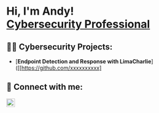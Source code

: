 <h1>Hi, I'm Andy! <br/><a href="https://www.linkedin.com/in/adf83/">Cybersecurity Professional</a></h1>

<h2>👨‍💻 Cybersecurity Projects:</h2>

  - [<b>Endpoint Detection and Response with LimaCharlie</b>]([[https://github.com/xxxxxxxxxx]


<h2> 🤳 Connect with me:</h2>

[<img align="left" alt="AndyFlambert | LinkedIn" width="22px" src="https://cdn.jsdelivr.net/npm/simple-icons@v3/icons/linkedin.svg" />][linkedin]

[linkedin]: https://linkedin.com/in/adf83
